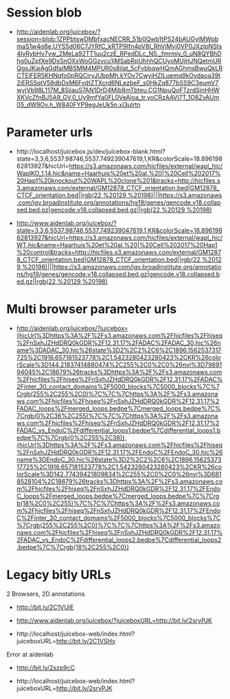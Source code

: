 # Session blob

* http://aidenlab.org/juicebox/?session=blob:1ZPPbtswDMbfxacNECRR_51b0Qwb1tPS24bAUGylMWpbmaS1w4q8e.UYS5d06C7JYRfC_kRTP9Ifn4pV8I_RhVjMvj0VP0JXzIpNSts4IyRybHv7yw_2MeLa92TT1uu2czE_RPedDLc_N5._fmrmiy_0_uN8QYBhDhg0uZpfXe9DxSnOXxWoGGzvcu1jMSabRpUhhhQCUyoMUjHJNQetmURQgsJKajAgGdfaIMBSMM4MPUR0s8ilat_5cFvbbqwHQmAGhmsBwuQkLRCTElFER5KHNqfo0pRQCiryJUbpMh.kYOv7CwyiHZILuemq9kOydaoa39t2iERSSqtV58dbDxM6FvdtZTXcrd6NLezbeF_s0HkZq877bSS9C3eumV7wyjVb98L117M_8SjiauS7AN1DrD4Mjb8mTbteu.CG1NpuQoFTzrdSjnHHWXKVcZfnBJ5A9_GV.0_Uy9mfYa0FL0VeAloa_tr.yoCRzAAVl7T_1O8ZvAUm05_dW9Ov.h_W840FYP9egJeUk5n.xl3ulrtn


# Parameter urls

* http://localhost/juicebox.js/dev/juicebox-blank.html?state=3,3,6,5537.98746,5537.749239047619,1,KR&colorScale=18.89619862813927&hicUrl=https://s3.amazonaws.com/hicfiles/external/wapl_hic/WaplKO_1.14.hic&name=Haarhuis%20et%20al.%20|%20Cell%202017%20Hap1%20knockout%20WAPL%20clone%201&tracks=http://hicfiles.s3.amazonaws.com/external/GM12878_CTCF_orientation.bed|GM12878_CTCF_orientation.bed||rgb(22,%20129,%20198)|||https://s3.amazonaws.com/igv.broadinstitute.org/annotations/hg19/genes/gencode.v18.collapsed.bed.gz|gencode.v18.collapsed.bed.gz||rgb(22,%20129,%20198)

* http://www.aidenlab.org/juicebox/?state=3,3,6,5537.98746,5537.749239047619,1,KR&colorScale=18.89619862813927&hicUrl=https://s3.amazonaws.com/hicfiles/external/wapl_hic/WT.hic&name=Haarhuis%20et%20al.%20|%20Cell%202017%20Hap1%20control&tracks=http://hicfiles.s3.amazonaws.com/external/GM12878_CTCF_orientation.bed|GM12878_CTCF_orientation.bed||rgb(22,%20129,%20198)|||https://s3.amazonaws.com/igv.broadinstitute.org/annotations/hg19/genes/gencode.v18.collapsed.bed.gz|gencode.v18.collapsed.bed.gz||rgb(22,%20129,%20198)


# Multi browser parameter urls

* http://aidenlab.org/juicebox/?juicebox={hicUrl%3Dhttps%3A%2F%2Fs3.amazonaws.com%2Fhicfiles%2Fhiseq%2FnSxhJZHdDRQ0kGDR%2F12.31.17%2FADAC%2FADAC_30.hic%26name%3DADAC_30.hic%26state%3D2%2C2%2C6%2C1896.1562537317725%2C1916.657181523778%2C1.5423280423280423%2CKR%26colorScale%3D144.21837414880474%2C255%2C0%2C0%26nvi%3D7989194045%2C18679%26tracks%3Dhttps%3A%2F%2Fs3.amazonaws.com%2Fhicfiles%2Fhiseq%2FnSxhJZHdDRQ0kGDR%2F12.31.17%2FADAC%2Finter_30_contact_domains%2F5000_blocks%7C5000_blocks%7C%7Crgb(255%2C255%2C0)%7C%7C%7Chttps%3A%2F%2Fs3.amazonaws.com%2Fhicfiles%2Fhiseq%2FnSxhJZHdDRQ0kGDR%2F12.31.17%2FADAC_loops%2Fmerged_loops.bedpe%7Cmerged_loops.bedpe%7C%7Crgb(0%2C36%2C255)%7C%7C%7Chttps%3A%2F%2Fs3.amazonaws.com%2Fhicfiles%2Fhiseq%2FnSxhJZHdDRQ0kGDR%2F12.31.17%2FADAC_vs_EndoC%2Fdifferential_loops1.bedpe%7Cdifferential_loops1.bedpe%7C%7Crgb(0%2C255%2C36)},{hicUrl%3Dhttps%3A%2F%2Fs3.amazonaws.com%2Fhicfiles%2Fhiseq%2FnSxhJZHdDRQ0kGDR%2F12.31.17%2FEndoC%2FEndoC_30.hic%26name%3DEndoC_30.hic%26state%3D2%2C2%2C6%2C1896.1562537317725%2C1916.657181523778%2C1.5423280423280423%2CKR%26colorScale%3D142.77439421809834%2C255%2C0%2C0%26nvi%3D6818528104%2C18679%26tracks%3Dhttps%3A%2F%2Fs3.amazonaws.com%2Fhicfiles%2Fhiseq%2FnSxhJZHdDRQ0kGDR%2F12.31.17%2FEndoC_loops%2Fmerged_loops.bedpe%7Cmerged_loops.bedpe%7C%7Crgb(18%2C0%2C255)%7C%7C%7Chttps%3A%2F%2Fs3.amazonaws.com%2Fhicfiles%2Fhiseq%2FnSxhJZHdDRQ0kGDR%2F12.31.17%2FEndoC%2Finter_30_contact_domains%2F5000_blocks%7C5000_blocks%7C%7Crgb(255%2C255%2C0)%7C%7C%7Chttps%3A%2F%2Fs3.amazonaws.com%2Fhicfiles%2Fhiseq%2FnSxhJZHdDRQ0kGDR%2F12.31.17%2FADAC_vs_EndoC%2Fdifferential_loops2.bedpe%7Cdifferential_loops2.bedpe%7C%7Crgb(18%2C255%2C0)}


# Legacy bitly URLs

2  Browsers, 2D annotations

* http://bit.ly/2C1VUiE

* http://www.aidenlab.org/juicebox/?juiceboxURL=http://bit.ly/2srvPJK

* http://localhost/juicebox-web/index.html?juiceboxURL=http://bit.ly/2C1VSHy


Error at aidenlab  

* http://bit.ly/2szp9cC



* http://localhost/juicebox-web/index.html?juiceboxURL=http://bit.ly/2srvPJK






